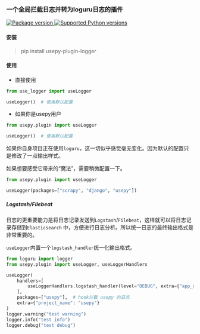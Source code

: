 ### 一个全局拦截日志并转为loguru日志的插件

<a href="https://pypi.org/project/usepy-plugin-logger" target="_blank">
    <img src="https://img.shields.io/pypi/v/usepy-plugin-logger.svg" alt="Package version">
</a>

<a href="https://pypi.org/project/usepy-plugin-logger" target="_blank">
    <img src="https://img.shields.io/pypi/pyversions/usepy-plugin-logger.svg" alt="Supported Python versions">
</a>

#### 安装

> pip install usepy-plugin-logger

#### 使用

- 直接使用

```python
from use_logger import useLogger

useLogger()  # 使用默认配置
```

- 如果你是usepy用户
```python
from usepy.plugin import useLogger

useLogger()  # 使用默认配置

```

如果你自身项目正在使用`loguru`，这一切似乎感觉毫无变化。因为默认的配置只是修改了一点输出样式。

如果想要感受它带来的“魔法”，需要稍微配置一下。

```python
from usepy.plugin import useLogger

useLogger(packages=["scrapy", "django", "usepy"])

```

##### Logstash/Filebeat

日志的更重要能力是将日志记录发送到`Logstash`/`Filebeat`，这样就可以将日志记录存储到`Elasticsearch`
中，方便进行日志分析。所以统一日志的最终输出格式是非常重要的。

`useLogger`内置一个`logstash_handler`统一化输出格式。

```python
from loguru import logger
from usepy.plugin import useLogger, useLoggerHandlers

useLogger(
    handlers=[
        useLoggerHandlers.logstash_handler(level="DEBUG", extra={"app_name": "spider"})
    ],
    packages=["usepy"],  # hook拦截 usepy 的日志
    extra={"project_name": "usepy"}
)
logger.warning("test warning")
logger.info("test info")
logger.debug("test debug")

```


